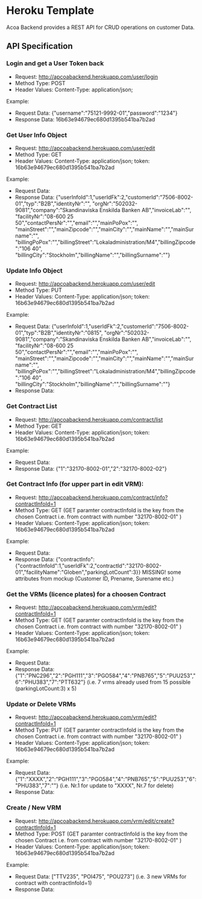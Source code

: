 # Heroku Template

Acoa Backend provides a REST API for CRUD operations on customer Data.

## API Specification

### Login and get a User Token back
- Request: http://apcoabackend.herokuapp.com/user/login
- Method Type: POST
- Header Values: Content-Type: application/json; 

Example:      
- Request Data: {"username":"75121-9992-01","password":"1234"}          
- Response Data: 16b63e94679ec680d1395b541ba7b2ad     

### Get User Info Object
- Request: http://apcoabackend.herokuapp.com/user/edit
- Method Type: GET
- Header Values: Content-Type: application/json; token: 16b63e94679ec680d1395b541ba7b2ad

Example:      
- Request Data:
- Response Data: {"userInfoId":1,"userIdFk":2,"customerId":"7506-8002-01","typ":"B2B","identityNr":"",
			"orgNr":"502032-9081","company":"Skandinaviska Enskilda Banken AB","invoiceLab":"",
			"facilityNr":"08-600 25 50","contactPersNr":"","email":"","mainPoPox":"",
			"mainStreet":"","mainZipcode":"","mainCity":"","mainName":"","mainSurname":"",
			"billingPoPox":"","billingStreet":"Lokaladministration/M4","billingZipcode":"106 40",
			"billingCity":"Stockholm","billingName":"","billingSurname":""}   
   
### Update Info Object
- Request: http://apcoabackend.herokuapp.com/user/edit
- Method Type: PUT
- Header Values: Content-Type: application/json; token: 16b63e94679ec680d1395b541ba7b2ad

Example:      
- Request Data: {"userInfoId":1,"userIdFk":2,"customerId":"7506-8002-01","typ":"B2B","identityNr":"0815",
			"orgNr":"502032-9081","company":"Skandinaviska Enskilda Banken AB","invoiceLab":"",
			"facilityNr":"08-600 25 50","contactPersNr":"","email":"","mainPoPox":"",
			"mainStreet":"","mainZipcode":"","mainCity":"","mainName":"","mainSurname":"",
			"billingPoPox":"","billingStreet":"Lokaladministration/M4","billingZipcode":"106 40",
			"billingCity":"Stockholm","billingName":"","billingSurname":""}   		        
- Response Data: 

### Get Contract List
- Request: http://apcoabackend.herokuapp.com/contract/list
- Method Type: GET
- Header Values: Content-Type: application/json; token: 16b63e94679ec680d1395b541ba7b2ad 

Example:      
- Request Data: 
- Response Data: {"1":"32170-8002-01","2":"32170-8002-02"}

### Get Contract Info (for upper part in edit VRM):
- Request: http://apcoabackend.herokuapp.com/contract/info?contractInfoId=1
- Method Type: GET (GET paramter contractInfoId is the key from the chosen Contract i.e. from contract with number "32170-8002-01" )
- Header Values: Content-Type: application/json; token: 16b63e94679ec680d1395b541ba7b2ad 

Example:      
- Request Data: 
- Response Data: {"contractInfo":{"contractInfoId":1,"userIdFk":2,"contractId":"32170-8002-01","facilityName":"Globen","parkingLotCount":3}} MISSING! some attributes from mockup (Customer ID, Prename, Surename etc.)

### Get the VRMs (licence plates) for a choosen Contract
- Request: http://apcoabackend.herokuapp.com/vrm/edit?contractInfoId=1
- Method Type: GET (GET paramter contractInfoId is the key from the chosen Contract i.e. from contract with number "32170-8002-01" )
- Header Values: Content-Type: application/json; token: 16b63e94679ec680d1395b541ba7b2ad 

Example:      
- Request Data: 
- Response Data: {"1":"PNC296","2":"PGH111","3":"PGO584","4":"PNB765","5":"PUU253","6":"PHU383","7":"PTT632"}
	(i.e. 7 vrms already used from 15 possible (parkingLotCount:3) x 5)
	
### Update or Delete VRMs
- Request: http://apcoabackend.herokuapp.com/vrm/edit?contractInfoId=1
- Method Type: PUT (GET paramter contractInfoId is the key from the chosen Contract i.e. from contract with number "32170-8002-01" )
- Header Values: Content-Type: application/json; token: 16b63e94679ec680d1395b541ba7b2ad 

Example:      
- Request Data: {"1":"XXXX","2":"PGH111","3":"PGO584","4":"PNB765","5":"PUU253","6":"PHU383","7":""}
	(i.e. Nr.1 for update to "XXXX", Nr.7 for delete)
- Response Data: 

### Create / New VRM
- Request: http://apcoabackend.herokuapp.com/vrm/edit/create?contractInfoId=1
- Method Type: POST (GET paramter contractInfoId is the key from the chosen Contract i.e. from contract with number "32170-8002-01" )
- Header Values: Content-Type: application/json; token: 16b63e94679ec680d1395b541ba7b2ad 

Example:      
- Request Data: ["TTV235", "POI475", "POU273"]
	(i.e. 3 new VRMs for contract with contractInfoId=1)
- Response Data: 
     